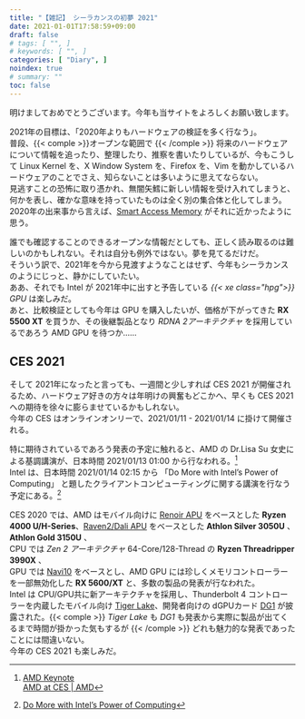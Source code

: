 ```yaml
---
title: "【雑記】 シーラカンスの初夢 2021"
date: 2021-01-01T17:58:59+09:00
draft: false
# tags: [ "", ]
# keywords: [ "", ]
categories: [ "Diary", ]
noindex: true
# summary: ""
toc: false
---
```


明けましておめでとうございます。今年も当サイトをよろしくお願い致します。  

2021年の目標は、「2020年よりもハードウェアの検証を多く行なう」。  
普段、{{< comple >}}オープンな範囲で {{< /comple >}} 将来のハードウェアについて情報を追ったり、整理したり、推察を書いたりしているが、今もこうして Linux Kernel を、X Window System を、Firefox を、Vim を動かしているハードウェアのことでさえ、知らないことは多いように思えてならない。  
見逃すことの恐怖に取り憑かれ、無闇矢鱈に新しい情報を受け入れてしまうと、何かを表し、確かな意味を持っていたものは全く別の集合体と化してしまう。  
2020年の出来事から言えば、[Smart Access Memory](/tags/smart_access_memory) がそれに近かったように思う。  

誰でも確認することのできるオープンな情報だとしても、正しく読み取るのは難しいのかもしれない。それは自分も例外ではない。夢を見てるだけだ。  
そういう訳で、2021年を今から見渡すようなことはせず、今年もシーラカンスのようにじっと、静かにしていたい。  
ああ、それでも Intel が 2021年中に出すと予告している *{{< xe class="hpg">}} GPU* は楽しみだ。  
あと、比較検証としても今年は GPU を購入したいが、価格が下がってきた **RX 5500 XT** を買うか、その後継製品となり *RDNA 2アーキテクチャ* を採用しているであろう AMD GPU を待つか……  

## CES 2021

そして 2021年になったと言っても、一週間と少しすれば CES 2021 が開催されるため、ハードウェア好きの方々は年明けの興奮もどこかへ、早くも CES 2021 への期待を徐々に膨らませているかもしれない。  
今年の CES はオンラインオンリーで、2021/01/11 - 2021/01/14 に掛けて開催される。  

特に期待されているであろう発表の予定に触れると、AMD の Dr.Lisa Su 女史による基調講演が、日本時間 2021/01/13 01:00 から行なわれる。[^ces2021-amd-keynote]  
Intel は、日本時間 2021/01/14 02:15 から 「Do More with Intel’s Power of Computing」 と題したクライアントコンピューティングに関する講演を行なう予定にある。[^ces2021-intel]  

[^ces2021-amd-keynote]: [AMD Keynote](https://digital.ces.tech/sessions/123407f2-3ad9-4b35-9155-f676b7006e7c?source=sessions) <br> [AMD at CES | AMD](https://www.amd.com/en/events/ces)
[^ces2021-intel]: [Do More with Intel’s Power of Computing](https://digital.ces.tech/sessions/cdbc3929-57b0-4e09-8db0-79ce05da141a?source=sessions)

CES 2020 では、AMD はモバイル向けに [Renoir APU](/tags/renoir) をベースとした **Ryzen 4000 U/H-Series**、[Raven2/Dali APU](/tags/dali) をベースとした **Athlon Silver 3050U** 、**Athlon Gold 3150U** 、  
CPU では *Zen 2 アーキテクチャ* 64-Core/128-Thread の **Ryzen Threadripper 3990X** 、  
GPU では [Navi10](/tags/navi10) をベースとし、AMD GPU には珍しくメモリコントローラーを一部無効化した **RX 5600/XT** と、多数の製品の発表が行なわれた。  
Intel は CPU/GPU共に新アーキテクチャを採用し、Thunderbolt 4 コントローラーを内蔵したモバイル向け [Tiger Lake](/tags/tiger_lake)、開発者向けの dGPUカード [DG1](/tags/dg1) が披露された。{{< comple >}} *Tiger Lake* も *DG1* も発表から実際に製品が出てくるまで時間が掛かった気もするが {{< /comple >}} どれも魅力的な発表であったことには間違いない。  
今年の CES 2021 も楽しみだ。  

